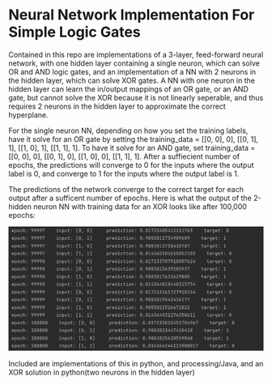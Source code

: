 # Neural Network Implementation For Simple Logic Gates

  Contained in this repo are implementations of a 3-layer, feed-forward neural network, with one hidden layer containing a single neuron, which can solve OR and AND logic gates, and an implementation of a NN with 2 neurons in the hidden layer, which can solve XOR gates. A NN with one neuron in the hidden layer can learn the in/output mappings of an OR gate, or an AND gate, but cannot solve the XOR because it is not linearly seperable, and thus requires 2 neurons in the hidden layer to approximate the correct hyperplane. 
  
  For the single neuron NN, depending on how you set the training labels, have it solve for an OR gate by setting the training_data  = [[0, 0], 0],  [[0, 1], 1], [[1, 0], 1], [[1, 1], 1]. To have it solve for an AND gate, set training_data = [[0, 0], 0],  [[0, 1], 0], [[1, 0], 0], [[1, 1], 1]. After a suffiecient number of epochs, the predictions will converge to 0 for the inputs where the output label is 0, and converge to 1 for the inputs where the output label is 1.

  The predictions of the network converge to the correct target for each output after a sufficent number of epochs. Here is what the output of the 2-hidden neuron NN with training data for an XOR looks like after 100,000 epochs: 

![Alt text](XOR_NN_output.png)

  Included are implementations of this in python, and processing/Java, and an XOR solution in python(two neurons in the hidden layer)
